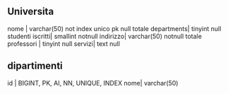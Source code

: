 ## Universita 

nome | varchar(50) not index unico pk null
totale departments| tinyint null
studenti iscritti|  smallint notnull
indirizzo| varchar(50) notnull
totale professori | tinyint null
servizi| text null

## dipartimenti

id | BIGINT, PK, AI, NN, UNIQUE, INDEX
nome| varchar(50)